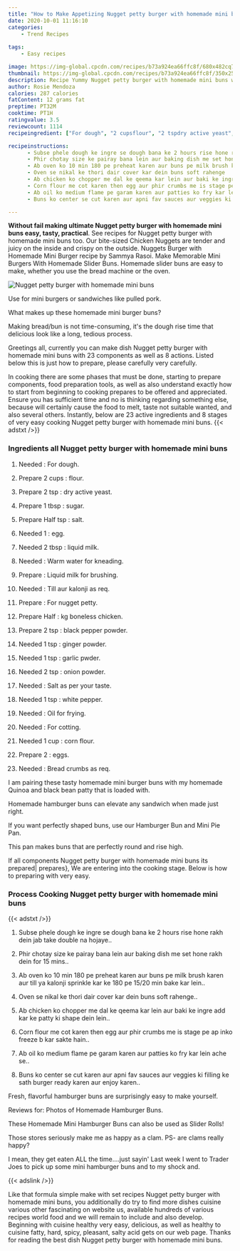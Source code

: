 ```yaml
---
title: "How to Make Appetizing Nugget petty burger with homemade mini buns"
date: 2020-10-01 11:16:10
categories:
    - Trend Recipes
    
tags:
    - Easy recipes

image: https://img-global.cpcdn.com/recipes/b73a924ea66ffc8f/680x482cq70/nugget-petty-burger-with-homemade-mini-buns-recipe-main-photo.jpg
thumbnail: https://img-global.cpcdn.com/recipes/b73a924ea66ffc8f/350x250cq70/nugget-petty-burger-with-homemade-mini-buns-recipe-main-photo.jpg
description: Recipe Yummy Nugget petty burger with homemade mini buns with 23 ingredients and 8 stages of easy cooking.
author: Rosie Mendoza
calories: 287 calories
fatContent: 12 grams fat
preptime: PT32M
cooktime: PT1H
ratingvalue: 3.5
reviewcount: 1114
recipeingredient: ["For dough", "2 cupsflour", "2 tspdry active yeast", "1 tbspsugar", "Half tspsalt", "1egg", "2 tbspliquid milk", "Warm water for kneading", "Liquid milk for brushing", "Till aur kalonji as req", "For nugget petty", "Halfkg boneless chicken", "2 tspblack pepper powder", "1 tspginger powder", "1 tspgarlic pwder", "2 tsponion powder", "Salt as per your taste", "1 tspwhite pepper", "Oil for frying", "For cotting", "1 cupcorn flour", "2eggs", "Bread crumbs as req"]

recipeinstructions: 
      - Subse phele dough ke ingre se dough bana ke 2 hours rise hone rakh dein jab take double na hojaye 
      - Phir chotay size ke pairay bana lein aur baking dish me set hone rakh dein for 15 mins 
      - Ab oven ko 10 min 180 pe preheat karen aur buns pe milk brush karen aur till ya kalonji sprinkle kar ke 180 pe 1520 min bake kar lein 
      - Oven se nikal ke thori dair cover kar dein buns soft rahenge 
      - Ab chicken ko chopper me dal ke qeema kar lein aur baki ke ingre add kar ke patty ki shape dein lein 
      - Corn flour me cot karen then egg aur phir crumbs me is stage pe ap inko freeze b kar sakte hain 
      - Ab oil ko medium flame pe garam karen aur patties ko fry kar lein ache se 
      - Buns ko center se cut karen aur apni fav sauces aur veggies ki filling ke sath burger ready karen aur enjoy karen

---
```




**Without fail making ultimate Nugget petty burger with homemade mini buns easy, tasty, practical**. See recipes for Nugget petty burger with homemade mini buns too. Our bite-sized Chicken Nuggets are tender and juicy on the inside and crispy on the outside. Nuggets Burger with Homemade Mini Burger recipe by Sammya Rasoi. Make Memorable Mini Burgers With Homemade Slider Buns. Homemade slider buns are easy to make, whether you use the bread machine or the oven.


![Nugget petty burger with homemade mini buns](https://img-global.cpcdn.com/recipes/b73a924ea66ffc8f/680x482cq70/nugget-petty-burger-with-homemade-mini-buns-recipe-main-photo.jpg "Nugget petty burger with homemade mini buns")



Use for mini burgers or sandwiches like pulled pork.

What makes up these homemade mini burger buns?

Making bread/bun is not time-consuming, it&#39;s the dough rise time that delicious look like a long, tedious process.


Greetings all, currently you can make dish Nugget petty burger with homemade mini buns with 23 components as well as 8 actions. Listed below this is just how to prepare, please carefully very carefully.

In cooking there are some phases that must be done, starting to prepare components, food preparation tools, as well as also understand exactly how to start from beginning to cooking prepares to be offered and appreciated. Ensure you has sufficient time and no is thinking regarding something else, because will certainly cause the food to melt, taste not suitable wanted, and also several others. Instantly, below are 23 active ingredients and 8 stages of very easy cooking Nugget petty burger with homemade mini buns.
{{< adstxt />}}

### Ingredients all Nugget petty burger with homemade mini buns


1. Needed  : For dough.

1. Prepare 2 cups : flour.

1. Prepare 2 tsp : dry active yeast.

1. Prepare 1 tbsp : sugar.

1. Prepare Half tsp : salt.

1. Needed 1 : egg.

1. Needed 2 tbsp : liquid milk.

1. Needed  : Warm water for kneading.

1. Prepare  : Liquid milk for brushing.

1. Needed  : Till aur kalonji as req.

1. Prepare  : For nugget petty.

1. Prepare Half : kg boneless chicken.

1. Prepare 2 tsp : black pepper powder.

1. Needed 1 tsp : ginger powder.

1. Needed 1 tsp : garlic pwder.

1. Needed 2 tsp : onion powder.

1. Needed  : Salt as per your taste.

1. Needed 1 tsp : white pepper.

1. Needed  : Oil for frying.

1. Needed  : For cotting.

1. Needed 1 cup : corn flour.

1. Prepare 2 : eggs.

1. Needed  : Bread crumbs as req.


I am pairing these tasty homemade mini burger buns with my homemade Quinoa and black bean patty that is loaded with.

Homemade hamburger buns can elevate any sandwich when made just right.

If you want perfectly shaped buns, use our Hamburger Bun and Mini Pie Pan.

This pan makes buns that are perfectly round and rise high.


If all components Nugget petty burger with homemade mini buns its prepared| prepares}, We are entering into the cooking stage. Below is how to preparing with very easy.

### Process Cooking Nugget petty burger with homemade mini buns

{{< adstxt />}}


1. Subse phele dough ke ingre se dough bana ke 2 hours rise hone rakh dein jab take double na hojaye..



1. Phir chotay size ke pairay bana lein aur baking dish me set hone rakh dein for 15 mins..



1. Ab oven ko 10 min 180 pe preheat karen aur buns pe milk brush karen aur till ya kalonji sprinkle kar ke 180 pe 15/20 min bake kar lein..



1. Oven se nikal ke thori dair cover kar dein buns soft rahenge..



1. Ab chicken ko chopper me dal ke qeema kar lein aur baki ke ingre add kar ke patty ki shape dein lein..



1. Corn flour me cot karen then egg aur phir crumbs me is stage pe ap inko freeze b kar sakte hain..



1. Ab oil ko medium flame pe garam karen aur patties ko fry kar lein ache se..



1. Buns ko center se cut karen aur apni fav sauces aur veggies ki filling ke sath burger ready karen aur enjoy karen..




Fresh, flavorful hamburger buns are surprisingly easy to make yourself.

Reviews for: Photos of Homemade Hamburger Buns.

These Homemade Mini Hamburger Buns can also be used as Slider Rolls!

Those stores seriously make me as happy as a clam. PS- are clams really happy?

I mean, they get eaten ALL the time….just sayin&#39; Last week I went to Trader Joes to pick up some mini hamburger buns and to my shock and.


{{< adslink />}}

Like that formula simple make with set recipes Nugget petty burger with homemade mini buns, you additionally do try to find more dishes cuisine various other fascinating on website us, available hundreds of various recipes world food and we will remain to include and also develop. Beginning with cuisine healthy very easy, delicious, as well as healthy to cuisine fatty, hard, spicy, pleasant, salty acid gets on our web page. Thanks for reading the best dish Nugget petty burger with homemade mini buns.

